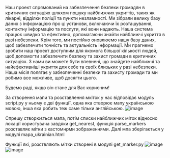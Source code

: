 Наш проект спрямований на забезпечення безпеки громадян в критичних ситуаціях шляхом пошуку найближчих укриттів, таких як лікарні, відділки поліції та пункти незламності. Ми зібрали велику базу даних з інформацією про ці установи, включаючи їх розташування, контактну інформацію та послуги, які вони надають. Наша система працює швидко та ефективно, допомагаючи знайти найближчі укриття в разі небезпеки. Крім того, ми постійно оновлюємо нашу базу даних, щоб забезпечити точність та актуальність інформації. Ми прагнемо зробити наш проект доступним для якомога більшої кількості людей, щоб допомогти забезпечити безпеку та захист громади в критичних ситуаціях. З нами ви можете бути впевнені, що знайдете найближчі та найефективніші укриття для себе та своїх близьких у разі небезпеки. Наша місія полягає у забезпеченні безпеки та захисту громади та ми робимо все можливе, щоб досягти цього.

Будемо раді, якщо він стане для Вас корисним!

За створення мапи та розставлення мкіток у нас відповідає модуль script.py у ньому є дві функції, одна яка створює мапу українською мовою, інша яка робить теж саме тільки англійською.
![image](https://user-images.githubusercontent.com/116553132/231377945-950b0051-68bd-4532-88a6-983ffd8d8f79.png)

Спрешу створюється мапа, потім списки найближчих міток відносно локації користувача завдяки get_nearest, функція  parse_markers розставляє мітки з кастомнрми зображеннями. Далі мпа зберігається у модулi mapa_ukrainian.html

Функції які, розствляють мітки створені в модулі get_marker.py
![image](https://user-images.githubusercontent.com/116553132/231380128-6ba57ff4-4c9f-4776-aead-f07bd5f71bcf.png)
![image](https://user-images.githubusercontent.com/116553132/231380189-e6cdaa2d-dc16-4e86-b9b4-c78362d238e4.png)


